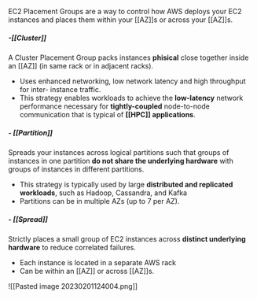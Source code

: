 EC2 Placement Groups are a way to control how AWS deploys your EC2 instances and places them within your [[AZ]]s or across your [[AZ]]s.

##### -[[Cluster]]
A Cluster Placement Group packs instances **phisical** close together inside an [[AZ]] (in same rack or in adjacent racks).
*  Uses enhanced networking, low network latency and high throughput for inter- instance traffic.
*   This strategy enables workloads to achieve the **low-latency** network performance necessary for **tightly-coupled** node-to-node communication that is typical of **[[HPC]] applications**.

##### - [[Partition]]
Spreads your instances across logical partitions such that groups of instances in one partition **do not share the underlying hardware** with groups of instances in different partitions.
*   This strategy is typically used by large **distributed and replicated workloads**, such as Hadoop, Cassandra, and Kafka
* Partitions can be in multiple AZs (up to 7 per AZ).

##### - [[Spread]]
Strictly places a small group of EC2 instances across **distinct underlying hardware** to reduce correlated failures.
*   Each instance is located in a separate AWS rack
*   Can be within an [[AZ]] or across [[AZ]]s.

![[Pasted image 20230201124004.png]]